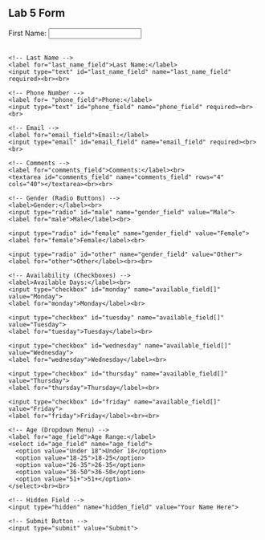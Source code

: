<!DOCTYPE html>
<html lang="en">
<head>
  <meta charset="UTF-8">
  <meta name="viewport" content="width=device-width, initial-scale=1.0">
  <title>Lab 5 Form</title>
</head>
<body>
  <h2>Lab 5 Form</h2>

  <form action="http://bloomingdale.sat.iit.edu/kriedan/lab3formscript.php" method="post">
    <!-- First Name -->
    <label for="first_name_field">First Name:</label>
    <input type="text" id="first_name_field" name="first_name_field" required><br><br>

    <!-- Last Name -->
    <label for="last_name_field">Last Name:</label>
    <input type="text" id="last_name_field" name="last_name_field" required><br><br>

    <!-- Phone Number -->
    <label for= "phone_field">Phone:</label>
    <input type="text" id="phone_field" name="phone_field" required><br><br>

    <!-- Email -->
    <label for="email_field">Email:</label>
    <input type="email" id="email_field" name="email_field" required><br><br>

    <!-- Comments -->
    <label for="comments_field">Comments:</label><br>
    <textarea id="comments_field" name="comments_field" rows="4" cols="40"></textarea><br><br>

    <!-- Gender (Radio Buttons) -->
    <label>Gender:</label><br>
    <input type="radio" id="male" name="gender_field" value="Male">
    <label for="male">Male</label><br>

    <input type="radio" id="female" name="gender_field" value="Female">
    <label for="female">Female</label><br>

    <input type="radio" id="other" name="gender_field" value="Other">
    <label for="other">Other</label><br><br>

    <!-- Availability (Checkboxes) -->
    <label>Available Days:</label><br>
    <input type="checkbox" id="monday" name="available_field[]" value="Monday">
    <label for="monday">Monday</label><br>

    <input type="checkbox" id="tuesday" name="available_field[]" value="Tuesday">
    <label for="tuesday">Tuesday</label><br>

    <input type="checkbox" id="wednesday" name="available_field[]" value="Wednesday">
    <label for="wednesday">Wednesday</label><br>

    <input type="checkbox" id="thursday" name="available_field[]" value="Thursday">
    <label for="thursday">Thursday</label><br>

    <input type="checkbox" id="friday" name="available_field[]" value="Friday">
    <label for="friday">Friday</label><br><br>

    <!-- Age (Dropdown Menu) -->
    <label for="age_field">Age Range:</label>
    <select id="age_field" name="age_field">
      <option value="Under 18">Under 18</option>
      <option value="18-25">18-25</option>
      <option value="26-35">26-35</option>
      <option value="36-50">36-50</option>
      <option value="51+">51+</option>
    </select><br><br>

    <!-- Hidden Field -->
    <input type="hidden" name="hidden_field" value="Your Name Here">

    <!-- Submit Button -->
    <input type="submit" value="Submit">
  </form>
</body>
</html>

